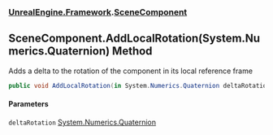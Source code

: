 ### [UnrealEngine.Framework](./UnrealEngine-Framework.md 'UnrealEngine.Framework').[SceneComponent](./SceneComponent.md 'UnrealEngine.Framework.SceneComponent')
## SceneComponent.AddLocalRotation(System.Numerics.Quaternion) Method
Adds a delta to the rotation of the component in its local reference frame  
```csharp
public void AddLocalRotation(in System.Numerics.Quaternion deltaRotation);
```
#### Parameters
<a name='UnrealEngine-Framework-SceneComponent-AddLocalRotation(System-Numerics-Quaternion)-deltaRotation'></a>
`deltaRotation` [System.Numerics.Quaternion](https://docs.microsoft.com/en-us/dotnet/api/System.Numerics.Quaternion 'System.Numerics.Quaternion')  
  
